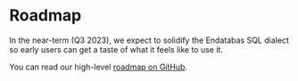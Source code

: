 # Roadmap

In the near-term (Q3 2023), we expect to solidify the Endatabas SQL dialect
so early users can get a taste of what it feels like to use it.

You can read our high-level [roadmap on GitHub](https://github.com/endatabas/endb/blob/main/ROADMAP.md).
